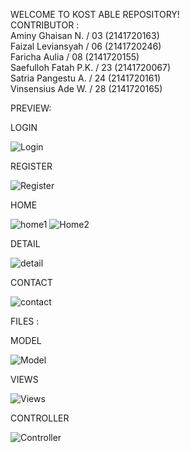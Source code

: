WELCOME TO KOST ABLE REPOSITORY! <br>
CONTRIBUTOR : <br>
Aminy Ghaisan N. / 03 (2141720163) <br>
Faizal Leviansyah / 06 (2141720246) <br>
Faricha Aulia / 08 (2141720155) <br>
Saefulloh Fatah P.K. / 23 (2141720067) <br>
Satria Pangestu A. / 24 (2141720161) <br>
Vinsensius Ade W. / 28 (2141720165) <br>

PREVIEW:

LOGIN

![Login](https://user-images.githubusercontent.com/92134413/226178711-3cf313c1-d6fa-4e4d-994a-346d6822fa15.jpg)


REGISTER

![Register](https://user-images.githubusercontent.com/92134413/226178712-461cd977-f2b1-4927-ab85-65656bac532a.jpg)

HOME


![home1](https://user-images.githubusercontent.com/92134413/226178699-715fb559-85cf-48d3-bc65-f42e8e921057.jpg)
![Home2](https://user-images.githubusercontent.com/92134413/226178700-10680211-945f-4e19-b1e0-b56db0c543d9.jpg)


DETAIL

![detail](https://user-images.githubusercontent.com/92134413/226178702-c766f04b-d127-4579-a4c9-17ae68c32247.jpg)


CONTACT

![contact](https://user-images.githubusercontent.com/92134413/226178704-894426f1-2486-4cbc-ab19-438d0317eea3.jpg)



FILES :

MODEL


![Model](https://user-images.githubusercontent.com/92134413/226178708-c54f1730-6d7e-4ddb-a8d9-46db008578c5.jpg)

VIEWS


![Views](https://user-images.githubusercontent.com/92134413/226178710-86d7ebdd-d90d-4a05-9ecc-48815d8f86b6.jpg)

CONTROLLER


![Controller](https://user-images.githubusercontent.com/92134413/226178707-a0614e3f-add4-4095-9b5d-1b8e11907079.jpg)


